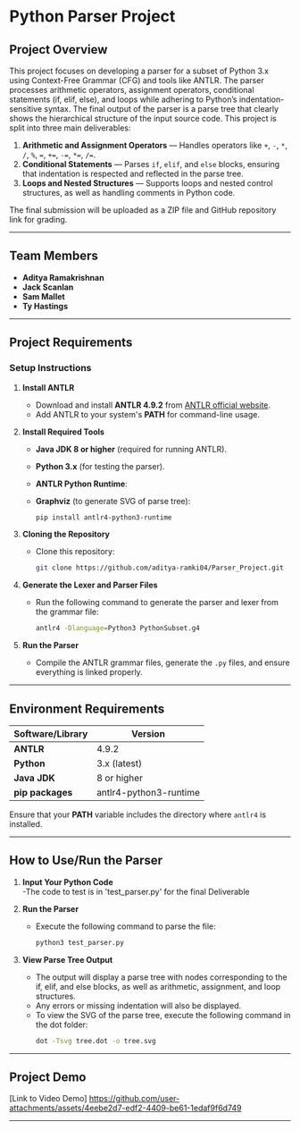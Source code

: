 # **Python Parser Project**

## **Project Overview**
This project focuses on developing a parser for a subset of Python 3.x using Context-Free Grammar (CFG) and tools like ANTLR. The parser processes arithmetic operators, assignment operators, conditional statements (if, elif, else), and loops while adhering to Python’s indentation-sensitive syntax. The final output of the parser is a parse tree that clearly shows the hierarchical structure of the input source code. This project is split into three main deliverables:
1. **Arithmetic and Assignment Operators** — Handles operators like `+`, `-`, `*`, `/`, `%`, `=`, `+=`, `-=`, `*=`, `/=`.
2. **Conditional Statements** — Parses `if`, `elif`, and `else` blocks, ensuring that indentation is respected and reflected in the parse tree.
3. **Loops and Nested Structures** — Supports loops and nested control structures, as well as handling comments in Python code.

The final submission will be uploaded as a ZIP file and GitHub repository link for grading.

---

## **Team Members**
- **Aditya Ramakrishnan** 
- **Jack Scanlan** 
- **Sam Mallet**
- **Ty Hastings** 

---

## **Project Requirements**

### **Setup Instructions**
1. **Install ANTLR**  
   - Download and install **ANTLR 4.9.2** from [ANTLR official website](https://www.antlr.org/download.html).  
   - Add ANTLR to your system's **PATH** for command-line usage.  

2. **Install Required Tools**  
   - **Java JDK 8 or higher** (required for running ANTLR).  
   - **Python 3.x** (for testing the parser).  
   - **ANTLR Python Runtime**:
   - **Graphviz** (to generate SVG of parse tree):

     ```bash
     pip install antlr4-python3-runtime
     ```

3. **Cloning the Repository**  
   - Clone this repository:  
     ```bash
     git clone https://github.com/aditya-ramki04/Parser_Project.git
     ```

4. **Generate the Lexer and Parser Files**  
   - Run the following command to generate the parser and lexer from the grammar file:  
     ```bash
     antlr4 -Dlanguage=Python3 PythonSubset.g4
     ```

5. **Run the Parser**  
   - Compile the ANTLR grammar files, generate the `.py` files, and ensure everything is linked properly.  

---

## **Environment Requirements**
| **Software/Library** | **Version** |
|---------------------|-------------|
| **ANTLR**            | 4.9.2       |
| **Python**           | 3.x (latest)|
| **Java JDK**         | 8 or higher |
| **pip packages**     | antlr4-python3-runtime |

Ensure that your **PATH** variable includes the directory where `antlr4` is installed. 

---
## **How to Use/Run the Parser**

1. **Input Your Python Code**  
   -The code to test is in 'test_parser.py' for the final Deliverable

2. **Run the Parser**  
   - Execute the following command to parse the file:  
     ```bash
     python3 test_parser.py
     ```

3. **View Parse Tree Output**  
   - The output will display a parse tree with nodes corresponding to the if, elif, and else blocks, as well as arithmetic, assignment, and loop structures.
   - Any errors or missing indentation will also be displayed.
   - To view the SVG of the parse tree, execute the following command in the dot folder:
     ```bash
     dot -Tsvg tree.dot -o tree.svg
     ```


---

## **Project Demo**
[Link to Video Demo]
https://github.com/user-attachments/assets/4eebe2d7-edf2-4409-be61-1edaf9f6d749



---
